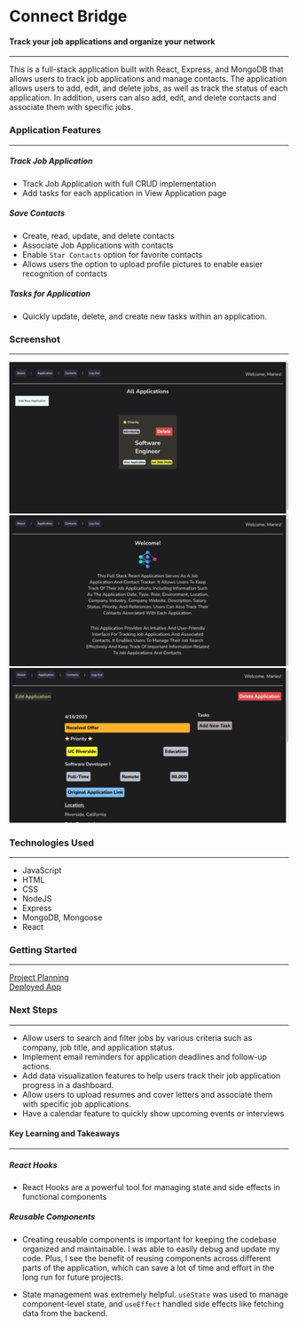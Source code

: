 # Connect Bridge
#### Track your job applications and organize your network
___
This is a full-stack application built with React, Express, and MongoDB that allows users to track job applications and manage contacts. The application allows users to add, edit, and delete jobs, as well as track the status of each application. In addition, users can also add, edit, and delete contacts and associate them with specific jobs.

### Application Features
___

##### Track Job Application
- Track Job Application with full CRUD implementation
- Add tasks for each application in View Application page

##### Save Contacts
-  Create, read, update, and delete contacts
- Associate Job Applications with contacts
- Enable ```Star Contacts``` option for favorite contacts
- Allows users the option to upload profile pictures to enable easier recognition of contacts

##### Tasks for Application
- Quickly update, delete, and create new tasks within an application.

### Screenshot
___
<img src="./public/assets/1.png">
<img src="./public/assets/2.png">
<img src="./public/assets/3.png">


### Technologies Used
___
- JavaScript
- HTML
- CSS
- NodeJS
- Express
- MongoDB, Mongoose
- React

### Getting Started
___

<a href="https://trello.com/b/dbFgNmVC/job-app-tracker">Project Planning</a>
<br>
<a href="https://connect-bridge.herokuapp.com/">Deployed App</a>

### Next Steps
___
- Allow users to search and filter jobs by various criteria such as company, job title, and application status.
- Implement email reminders for application deadlines and follow-up actions.
- Add data visualization features to help users track their job application progress in a dashboard.
- Allow users to upload resumes and cover letters and associate them with specific job applications.
- Have a calendar feature to quickly show upcoming events or interviews


#### Key Learning and Takeaways
___

##### React Hooks
  - React Hooks are a powerful tool for managing state and side effects in functional components

##### Reusable Components
  - Creating reusable components is important for keeping the codebase organized and maintainable. I was able to easily debug and update my code. Plus, I see the benefit of reusing components across different parts of the application, which can save a lot of time and effort in the long run for future projects.

- State management was extremely helpful. ```useState``` was used to manage component-level state, and ```useEffect``` handled side effects like fetching data from the backend.